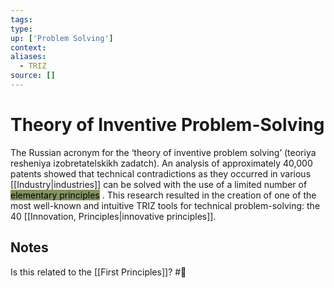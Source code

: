 ```yaml
---
tags:
type: 
up: ['Problem Solving']
context:
aliases:
  - TRIZ
source: []
---
```


# Theory of Inventive Problem-Solving

The Russian acronym for the ‘theory of inventive problem solving’ (teoriya resheniya izobretatelskikh zadatch). An analysis of approximately 40,000 patents showed that technical contradictions as they occurred in various [[Industry|industries]] can be solved with the use of a limited number of <mark style="background: #496417AD;">elementary principles</mark> . This research resulted in the creation of one of the most well-known and intuitive TRIZ tools for technical problem-solving: the 40 [[Innovation, Principles|innovative principles]].

## Notes

Is this related to the [[First Principles]]? #🌱
